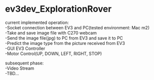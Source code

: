 # ev3dev_ExplorationRover

current implemented operation:<br/>
  -Socket connection between EV3 and PC(tested environment: Mac m2)<br/>
  -Take and save image file with C270 webcam<br/>
  -Send the image file(jpg) to PC from EV3 and save it to PC<br/>
  -Predict the image type from the picture received from EV3<br/>
  -GUI EV3 Controller<br/>
  -Motor Control(UP, DOWN, LEFT, RIGHT, STOP)
  
subsequent phase:<br/>
  -Video Stream<br/>
  -TBD...<br/>
